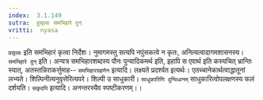 ```yaml
---
index:  3.1.149
sutra:  प्रुसृल्वः समभिहारे वुन्
vritti:  nyasa
---
```


`प्रसृल्वः` इति समभिहारं कृत्वा निर्देशः। नुमागमस्तु सत्यपि नपुंसकत्वे न कृतः, अनित्यत्वादागमशासनस्य। `समभिहारे वुन्` इति। अन्यत्र समभिहारशब्दस्य पौनः पुन्यादिकमर्थ इति, इहापि स एवार्थ इति कस्यचित् भ्रान्तिः स्यात्, अतस्तन्निराकर्त्तुमाह-- `समभिहारग्रहणेन` इत्यादि। लक्ष्यते प्रदर्श्यत इत्यर्थः। एतच्चानेकार्थत्वाद्धातूनां लभ्यते। शिल्पिनीत्यनुवृत्तेरित्यपरे। शिल्पी उ साधुकारी। `साधुकारिणि वुन्विधानम्` साधुकारित्वोपलक्षणस्य फलं दर्शयति। `सकृदपि` इत्यादि। अनन्तरस्यैव स्पष्टीकरणम्।।

